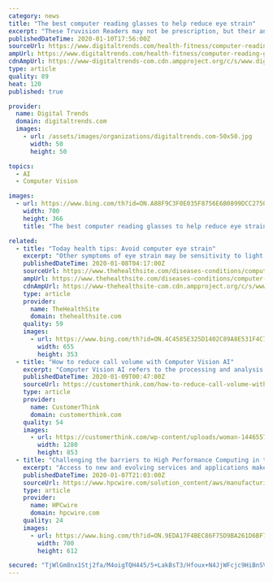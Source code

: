 ```yaml
---
category: news
title: "The best computer reading glasses to help reduce eye strain"
excerpt: "These Truvision Readers may not be prescription, but their anti-reflective coating and blue-tinted lenses will help you filter out blue light and avoid computer vision syndrome without having to go to an eye doctor. If you are already suffering from Presbyopia, these computer reading glasses can also assist with blurred vision caused by too ..."
publishedDateTime: 2020-01-10T17:56:00Z
sourceUrl: https://www.digitaltrends.com/health-fitness/computer-reading-glasses/
ampUrl: https://www.digitaltrends.com/health-fitness/computer-reading-glasses/?amp
cdnAmpUrl: https://www-digitaltrends-com.cdn.ampproject.org/c/s/www.digitaltrends.com/health-fitness/computer-reading-glasses/?amp
type: article
quality: 89
heat: 120
published: true

provider:
  name: Digital Trends
  domain: digitaltrends.com
  images:
    - url: /assets/images/organizations/digitaltrends.com-50x50.jpg
      width: 50
      height: 50

topics:
  - AI
  - Computer Vision

images:
  - url: https://www.bing.com/th?id=ON.A88F9C3F0E035F8756E6B0899DCC2750
    width: 700
    height: 366
    title: "The best computer reading glasses to help reduce eye strain"

related:
  - title: "Today health tips: Avoid computer eye strain"
    excerpt: "Other symptoms of eye strain may be sensitivity to light and double vision. This is precisely why our health tips today are about taking care of your eyes if you spend too much time in front of a computer. When the displayed text is too small, it strains ..."
    publishedDateTime: 2020-01-08T04:17:00Z
    sourceUrl: https://www.thehealthsite.com/diseases-conditions/computer-vision-syndrome/today-health-tips-avoid-computer-eye-strain-720967/
    ampUrl: https://www.thehealthsite.com/diseases-conditions/computer-vision-syndrome/today-health-tips-avoid-computer-eye-strain-720967/amp/
    cdnAmpUrl: https://www-thehealthsite-com.cdn.ampproject.org/c/s/www.thehealthsite.com/diseases-conditions/computer-vision-syndrome/today-health-tips-avoid-computer-eye-strain-720967/amp/
    type: article
    provider:
      name: TheHealthSite
      domain: thehealthsite.com
    quality: 59
    images:
      - url: https://www.bing.com/th?id=ON.4C4585E325D1402C89A8E531F4C7AE08
        width: 655
        height: 353
  - title: "How to reduce call volume with Computer Vision AI"
    excerpt: "Computer Vision AI refers to the processing and analysis of digital images and videos to automatically understand their meaning and context. It recognizes faces and expressions, helps self-driving cars read traffic signs and avoid pedestrians, and allows factory robots to monitor problems on production lines. It’s important to note that there ..."
    publishedDateTime: 2020-01-09T00:47:00Z
    sourceUrl: https://customerthink.com/how-to-reduce-call-volume-with-computer-vision-ai/
    type: article
    provider:
      name: CustomerThink
      domain: customerthink.com
    quality: 54
    images:
      - url: https://customerthink.com/wp-content/uploads/woman-1446557_1280-pixabay-social-technology-1.jpg
        width: 1280
        height: 853
  - title: "Challenging the barriers to High Performance Computing in the Cloud"
    excerpt: "Access to new and evolving services and applications make it easy to evolve and modernize workflows, like incorporating Artificial Intelligence (AI) with HPC ... innovation without constraints by delivering faster results and improved flexibility. AWS gives organizations the power to create HPC clusters on demand, instead of waiting for ..."
    publishedDateTime: 2020-01-07T21:03:00Z
    sourceUrl: https://www.hpcwire.com/solution_content/aws/manufacturing-engineering-aws/challenging-the-barriers-to-high-performance-computing-in-the-cloud/
    type: article
    provider:
      name: HPCwire
      domain: hpcwire.com
    quality: 24
    images:
      - url: https://www.bing.com/th?id=ON.9EDA17F4BEC86F75D9BA261D6BF7E3F3
        width: 700
        height: 612

secured: "TjWlGm8nx1Stj2fa/M4oigTQH445/5+LakBsT3/Hfoux+N4JjWFcjc9HiBnSVhkbJBjn8grxJk1HWMR7rOAUqGpVEJ3+J7BLlT7edqD/TmENlTV8t7oGh0ZvF5Jt9hNdLbFHT3r+MKKaU77Ibb/rcL1Dc4ZVoQqCTpyX1RtfPy1gbQSgVKrbZo2Hj22bx86ANWRNtn5P3C51AJ0G0hZ8gH1TXBI9sPBe1DIFk8bc74kghGHWNY/wlyAr2CLiXdIxEJGZyuqAqHscxHAhu6yGkQ==;G4Icuq5ZqDp+cZs+qHsSbQ=="
---
```


